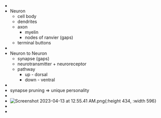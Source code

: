 -
- Neuron
	- cell body
	- dendrites
	- axon
		- myelin
		- nodes of ranvier (gaps)
	- terminal buttons
-
- Neuron to Neuron
	- synapse (gaps)
	- neurotransmitter + neuroreceptor
	- pathway
		- up - dorsal
		- down - ventral
-
- synapse pruning => unique personality
-
- ![Screenshot 2023-04-13 at 12.55.41 AM.png](Screenshot_2023-04-13_at_12.55.41_AM_1681318545154_0.png){:height 434, :width 596}
-
-